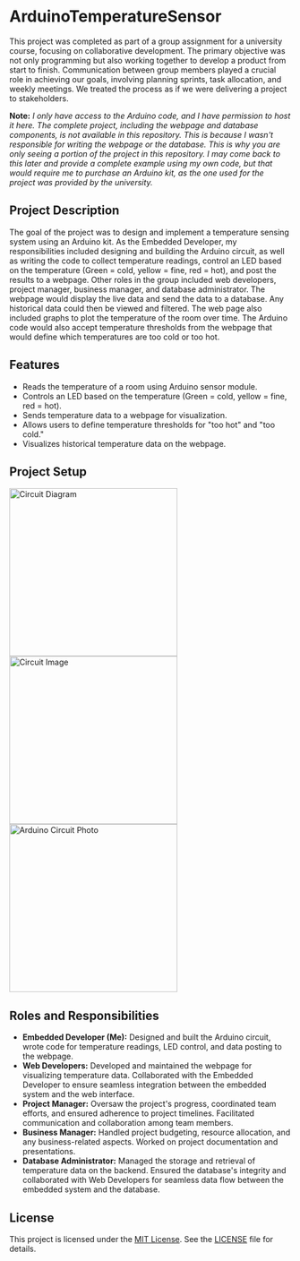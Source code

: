 # ArduinoTemperatureSensor

This project was completed as part of a group assignment for a university course, focusing on collaborative development. The primary objective was not only programming but also working together to develop a product from start to finish. Communication between group members played a crucial role in achieving our goals, involving planning sprints, task allocation, and weekly meetings. We treated the process as if we were delivering a project to stakeholders.

**Note:** _I only have access to the Arduino code, and I have permission to host it here. The complete project, including the webpage and database components, is not available in this repository. This is because I wasn't responsible for writing the webpage or the database. This is why you are only seeing a portion of the project in this repository. I may come back to this later and provide a complete example using my own code, but that would require me to purchase an Arduino kit, as the one used for the project was provided by the university._

## Project Description

The goal of the project was to design and implement a temperature sensing system using an Arduino kit. As the Embedded Developer, my responsibilities included designing and building the Arduino circuit, as well as writing the code to collect temperature readings, control an LED based on the temperature (Green = cold, yellow = fine, red = hot), and post the results to a webpage. Other roles in the group included web developers, project manager, business manager, and database administrator. The webpage would display the live data and send the data to a database. Any historical data could then be viewed and filtered. The web page also included graphs to plot the temperature of the room over time. The Arduino code would also accept temperature thresholds from the webpage that would define which temperatures are too cold or too hot.

## Features

- Reads the temperature of a room using Arduino sensor module.
- Controls an LED based on the temperature (Green = cold, yellow = fine, red = hot).
- Sends temperature data to a webpage for visualization.
- Allows users to define temperature thresholds for "too hot" and "too cold."
- Visualizes historical temperature data on the webpage.

## Project Setup

<img src="https://github.com/JoeCastle/ArduinoTemperatureSensor/assets/37884244/3250672a-29ca-4394-b22d-cbe3c2cfd40e" alt="Circuit Diagram" width="300" />
<img src="https://github.com/JoeCastle/ArduinoTemperatureSensor/assets/37884244/f33ff4f7-1324-4b26-b7b1-d25991b732f2" alt="Circuit Image" width="300" />
<img src="https://github.com/JoeCastle/ArduinoTemperatureSensor/assets/37884244/a95e5488-9a75-4257-8f5a-3ac0ad74a0c7" alt="Arduino Circuit Photo" width="300" />

## Roles and Responsibilities

- **Embedded Developer (Me):** Designed and built the Arduino circuit, wrote code for temperature readings, LED control, and data posting to the webpage.
- **Web Developers:** Developed and maintained the webpage for visualizing temperature data. Collaborated with the Embedded Developer to ensure seamless integration between the embedded system and the web interface.
- **Project Manager:** Oversaw the project's progress, coordinated team efforts, and ensured adherence to project timelines. Facilitated communication and collaboration among team members.
- **Business Manager:** Handled project budgeting, resource allocation, and any business-related aspects. Worked on project documentation and presentations.
- **Database Administrator:** Managed the storage and retrieval of temperature data on the backend. Ensured the database's integrity and collaborated with Web Developers for seamless data flow between the embedded system and the database.

## License

This project is licensed under the [MIT License](LICENSE). See the [LICENSE](LICENSE) file for details.
